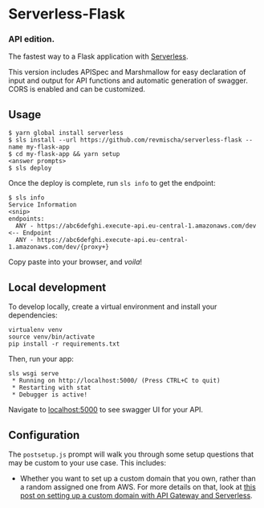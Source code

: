 # Serverless-Flask
### API edition.

The fastest way to a Flask application with [Serverless](https://github.com/serverless/serverless).

This version includes APISpec and Marshmallow for easy declaration of input and output for API functions
and automatic generation of swagger. CORS is enabled and can be customized.

## Usage

```
$ yarn global install serverless
$ sls install --url https://github.com/revmischa/serverless-flask --name my-flask-app
$ cd my-flask-app && yarn setup
<answer prompts>
$ sls deploy
```

Once the deploy is complete, run `sls info` to get the endpoint:

```
$ sls info
Service Information
<snip>
endpoints:
  ANY - https://abc6defghi.execute-api.eu-central-1.amazonaws.com/dev <-- Endpoint
  ANY - https://abc6defghi.execute-api.eu-central-1.amazonaws.com/dev/{proxy+}
```

Copy paste into your browser, and _voila_!

## Local development

To develop locally, create a virtual environment and install your dependencies:

```
virtualenv venv
source venv/bin/activate
pip install -r requirements.txt
```

Then, run your app:

```
sls wsgi serve
 * Running on http://localhost:5000/ (Press CTRL+C to quit)
 * Restarting with stat
 * Debugger is active!
```

Navigate to [localhost:5000](http://localhost:5000) to see swagger UI for your API.

## Configuration

The `postsetup.js` prompt will walk you through some setup questions that may be
custom to your use case. This includes:
- Whether you want to set up a custom domain that you own, rather than a random assigned one from AWS. For more details on that, look at [this post on setting up a custom domain with API Gateway and Serverless](https://serverless.com/blog/serverless-api-gateway-domain/).
